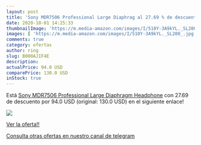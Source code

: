 ```yaml
---
layout: post
title: 'Sony MDR7506 Professional Large Diaphrag al 27.69 % de descuento'
date: 2020-10-01 14:25:33
thumbnailImage: 'https://m.media-amazon.com/images/I/510Y-3A9kYL._SL200_.jpg'
images: [ 'https://m.media-amazon.com/images/I/510Y-3A9kYL._SL200_.jpg' ]
comments: true
category: ofertas
author: ring
slug: B000AJIF4E
description:
actualPrice: 94.0 USD
comparePrice: 130.0 USD
inStock: true
---
```


Está [Sony MDR7506 Professional Large Diaphragm Headphone](https://www.amazon.com/dp/B000AJIF4E/?tag=redken08-20) con 27.69 de descuento por 94.0 USD (original: 130.0 USD) en el siguiente enlace!

[![](https://m.media-amazon.com/images/I/510Y-3A9kYL._SL200_.jpg)](https://www.amazon.com/dp/B000AJIF4E/?tag=redken08-20)

[Ver la oferta!!](https://www.amazon.com/dp/B000AJIF4E/?tag=redken08-20)

[Consulta otras ofertas en nuestro canal de telegram](https://t.me/s/ofertas25)
